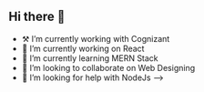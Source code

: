 ## Hi there 👋
- ⚒️ I’m currently working with Cognizant
- 🔭 I’m currently working on React
- 🌱 I’m currently learning MERN Stack
- 👯 I’m looking to collaborate on Web Designing
- 🤔 I’m looking for help with NodeJs
-->
